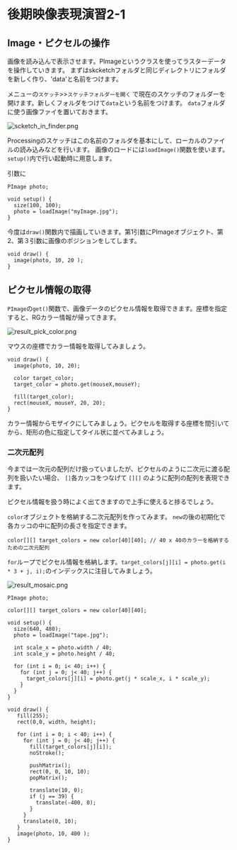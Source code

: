 # 後期映像表現演習2-1

## Image・ピクセルの操作

画像を読み込んで表示させます。PImageというクラスを使ってラスターデータを操作していきます。
まずはskcketchフォルダと同じディレクトリにフォルダを新しく作り、'data'と名前をつけます。

メニューの```スケッチ```>>```スケッチフォルダーを開く```
で現在のスケッチのフォルダーを開けます。新しくフォルダをつけて```data```という名前をつけます。
```data```フォルダに使う画像ファイを置いておきます。

![scketch_in_finder.png](図版/scketch_in_finder.png)

Processingのスケッチはこの名前のフォルダを基本にして、ローカルのファイルの読み込みなどを行います。
画像のロードには```loadImage()```関数を使います。```setup()```内で行い起動時に用意します。

引数に

```
PImage photo;

void setup() {
  size(100, 100);
  photo = loadImage("myImage.jpg");
}
```

今度は```draw()```関数内で描画していきます。第1引数にPImageオブジェクト、第2、第３引数に画像のポジションをしてします。


```
void draw() {
  image(photo, 10, 20 );
}
```

## ピクセル情報の取得

```PImage```の```get()```関数で、画像データのピクセル情報を取得できます。座標を指定すると、RGカラー情報が帰ってきます。

![result_pick_color.png](図版/result_pick_color.png)

マウスの座標でカラー情報を取得してみましょう。

```
void draw() {
  image(photo, 10, 20);
  
  color target_color;
  target_color = photo.get(mouseX,mouseY);

  fill(target_color);
  rect(mouseX, mouseY, 20, 20);
}
```

カラー情報からモザイクにしてみましょう。ピクセルを取得する座標を間引いてから、矩形の色に指定してタイル状に並べてみましょう。

### 二次元配列

今までは一次元の配列だけ扱っていましたが、ピクセルのように二次元に渡る配列を扱いたい場合、
```[]```各カッコをつなげて ```[][]``` のように配列の配列を表現できます。

ピクセル情報を扱う時によく出てきますので上手に使えると捗るでしょう。

```color```オブジェクトを格納する二次元配列を作ってみます。
```new```の後の初期化で各カッコの中に配列の長さを指定できます。

```
color[][] target_colors = new color[40][40]; // 40 x 40のカラーを格納するための二次元配列
```


```for```ループでピクセル情報を格納します。```target_colors[j][i] = photo.get(i * 3 + j, i);```のインデックスに注目してみましょう。


![result_mosaic.png](図版/result_mosaic.png)

```
PImage photo;

color[][] target_colors = new color[40][40];

void setup() {
  size(640, 480);
  photo = loadImage("tape.jpg");
  
  int scale_x = photo.width / 40;
  int scale_y = photo.height / 40;
  
  for (int i = 0; i< 40; i++) {
    for (int j = 0; j< 40; j++) {
      target_colors[j][i] = photo.get(j * scale_x, i * scale_y);
    }
  }
}

void draw() {
   fill(255);
   rect(0,0, width, height);
  
   for (int i = 0; i < 40; i++) {
     for (int j = 0; j< 40; j++) {
       fill(target_colors[j][i]);
       noStroke();
      
       pushMatrix();
       rect(0, 0, 10, 10);
       popMatrix();
      
       translate(10, 0);
       if (j == 39) {
         translate(-400, 0);
       }
     }
     translate(0, 10);
   }
   image(photo, 10, 400 );  
}
```



